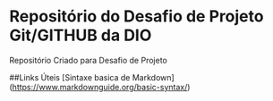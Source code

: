 # Repositório do Desafio de Projeto Git/GITHUB da DIO
Repositório Criado para Desafio de Projeto

##Links Úteis
[Sintaxe basica de Markdown] (https://www.markdownguide.org/basic-syntax/)
